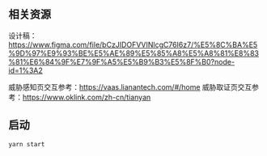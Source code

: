 ## 相关资源

设计稿：https://www.figma.com/file/bCzJIDOFVVINlcgC76I6z7/%E5%8C%BA%E5%9D%97%E9%93%BE%E5%AE%89%E5%85%A8%E5%A8%81%E8%83%81%E6%84%9F%E7%9F%A5%E5%B9%B3%E5%8F%B0?node-id=1%3A2

威胁感知页交互参考：https://vaas.lianantech.com/#/home
威胁取证页交互参考：https://www.oklink.com/zh-cn/tianyan

## 启动

```
yarn start
```
